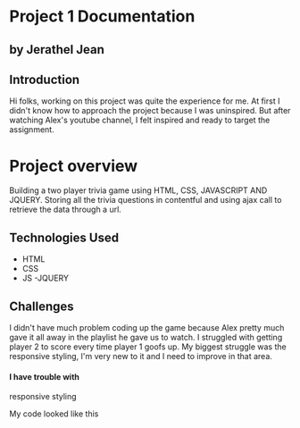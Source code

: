 # Project 1 Documentation
## by Jerathel Jean

## Introduction
Hi folks, working on this project was quite the experience for me. At first I didn't know how to approach the project because I was uninspired. But after watching Alex's youtube channel, I felt inspired and ready to target the assignment.

# Project overview
Building a two player trivia game using HTML, CSS, JAVASCRIPT AND JQUERY. Storing all the trivia questions in contentful and using ajax call to retrieve the data through a url.

## Technologies Used
- HTML
- CSS
- JS
-JQUERY

## Challenges
I didn't have much problem coding up the game because Alex pretty much gave it all away in the playlist he gave us to watch. I struggled with getting player 2 to score every time player 1 goofs up. My biggest struggle was the responsive styling, I'm very new to it and I need to improve in that area.

#### I have trouble with
responsive styling 

My code looked like this
